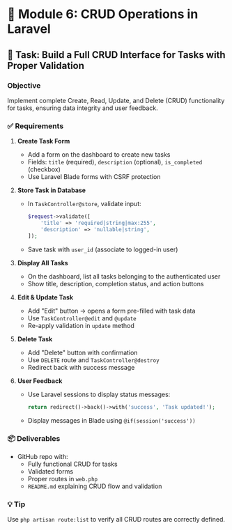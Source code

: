 # 🔐 Module 6: CRUD Operations in Laravel

## 🎯 Task: Build a Full CRUD Interface for Tasks with Proper Validation

### Objective
Implement complete Create, Read, Update, and Delete (CRUD) functionality for tasks, ensuring data integrity and user feedback.

### ✅ Requirements

1. **Create Task Form**
   - Add a form on the dashboard to create new tasks
   - Fields: `title` (required), `description` (optional), `is_completed` (checkbox)
   - Use Laravel Blade forms with CSRF protection

2. **Store Task in Database**
   - In `TaskController@store`, validate input:
     ```php
     $request->validate([
         'title' => 'required|string|max:255',
         'description' => 'nullable|string',
     ]);
     ```
   - Save task with `user_id` (associate to logged-in user)

3. **Display All Tasks**
   - On the dashboard, list all tasks belonging to the authenticated user
   - Show title, description, completion status, and action buttons

4. **Edit & Update Task**
   - Add "Edit" button → opens a form pre-filled with task data
   - Use `TaskController@edit` and `@update`
   - Re-apply validation in `update` method

5. **Delete Task**
   - Add "Delete" button with confirmation
   - Use `DELETE` route and `TaskController@destroy`
   - Redirect back with success message

6. **User Feedback**
   - Use Laravel sessions to display status messages:
     ```php
     return redirect()->back()->with('success', 'Task updated!');
     ```
   - Display messages in Blade using `@if(session('success'))`

### 📦 Deliverables
- GitHub repo with:
  - Fully functional CRUD for tasks
  - Validated forms
  - Proper routes in `web.php`
  - `README.md` explaining CRUD flow and validation

### 💡 Tip
Use `php artisan route:list` to verify all CRUD routes are correctly defined.